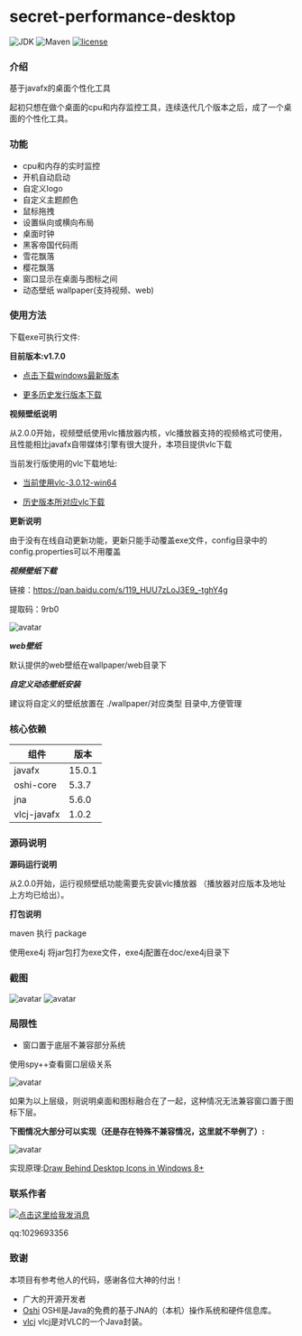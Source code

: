 # secret-performance-desktop

![JDK](https://img.shields.io/badge/JDK-11-green.svg)
![Maven](https://img.shields.io/badge/Maven-3.6.1-green.svg)
[![license](https://img.shields.io/badge/license-GPL%20v3-yellow.svg)](https://gitee.com/secret_C/secretBlogBoot/blob/master/LICENSE)


### 介绍
基于javafx的桌面个性化工具

起初只想在做个桌面的cpu和内存监控工具，连续迭代几个版本之后，成了一个桌面的个性化工具。

### 功能
* cpu和内存的实时监控
* 开机自动启动
* 自定义logo
* 自定义主题颜色
* 鼠标拖拽
* 设置纵向或横向布局
* 桌面时钟
* 黑客帝国代码雨
* 雪花飘落
* 樱花飘落
* 窗口显示在桌面与图标之间
* 动态壁纸 wallpaper(支持视频、web)

### 使用方法
下载exe可执行文件:

**目前版本:v1.7.0**

* [点击下载windows最新版本](https://gitee.com/SecretOpen/secret-performance-desktop/attach_files/593462/download/secret-performance-desktop-1.7.0.rar)

* [更多历史发行版本下载](https://gitee.com/SecretOpen/secret-performance-desktop/releases)

**视频壁纸说明**

从2.0.0开始，视频壁纸使用vlc播放器内核，vlc播放器支持的视频格式可使用，
且性能相比javafx自带媒体引擎有很大提升，本项目提供vlc下载

当前发行版使用的vlc下载地址:

* [当前使用vlc-3.0.12-win64](https://gitee.com/SecretOpen/secret-performance-desktop/attach_files/596124/download)

* [历史版本所对应vlc下载](https://gitee.com/SecretOpen/secret-performance-desktop/attach_files)



**更新说明**

由于没有在线自动更新功能，更新只能手动覆盖exe文件，config目录中的config.properties可以不用覆盖

***视频壁纸下载***

链接：https://pan.baidu.com/s/119_HUU7zLoJ3E9_-tghY4g 

提取码：9rb0 

![avatar](http://secretOpen.gitee.io/secret-performance-desktop/media1.png)


***web壁纸***

默认提供的web壁纸在wallpaper/web目录下


***自定义动态壁纸安装***

建议将自定义的壁纸放置在 ./wallpaper/对应类型 目录中,方便管理

### 核心依赖
|  组件   | 版本  |
|  ----  | ----  |
| javafx  | 15.0.1 |
| oshi-core  | 5.3.7 |
| jna  | 5.6.0 |
| vlcj-javafx  | 1.0.2 |


### 源码说明
**源码运行说明**

从2.0.0开始，运行视频壁纸功能需要先安装vlc播放器
（播放器对应版本及地址上方均已给出）。

**打包说明**

maven 执行 package

使用exe4j 将jar包打为exe文件，exe4j配置在doc/exe4j目录下

### 截图
![avatar](http://secretOpen.gitee.io/secret-performance-desktop/img1.png)
![avatar](http://secretOpen.gitee.io/secret-performance-desktop/img2.png)

### 局限性
* 窗口置于底层不兼容部分系统

使用spy++查看窗口层级关系

![avatar](http://secretOpen.gitee.io/secret-performance-desktop/limit1.png)

如果为以上层级，则说明桌面和图标融合在了一起，这种情况无法兼容窗口置于图标下层。

**下图情况大部分可以实现（还是存在特殊不兼容情况，这里就不举例了）:**

![avatar](http://secretOpen.gitee.io/secret-performance-desktop/limit2.png)

实现原理:[Draw Behind Desktop Icons in Windows 8+](https://www.codeproject.com/articles/856020/draw-behind-desktop-icons-in-windows)

### 联系作者
<a target="_blank" href="http://wpa.qq.com/msgrd?v=3&uin=1029693356&site=qq&menu=yes"><img border="0" src="http://wpa.qq.com/pa?p=2:1029693356:41" alt="点击这里给我发消息" title="点击这里给我发消息"/></a>

qq:1029693356

### 致谢

本项目有参考他人的代码，感谢各位大神的付出！
* 广大的开源开发者
* [Oshi](https://github.com/oshi/oshi) OSHI是Java的免费的基于JNA的（本机）操作系统和硬件信息库。
* [vlcj](https://capricasoftware.co.uk/projects/vlcj) vlcj是对VLC的一个Java封装。
